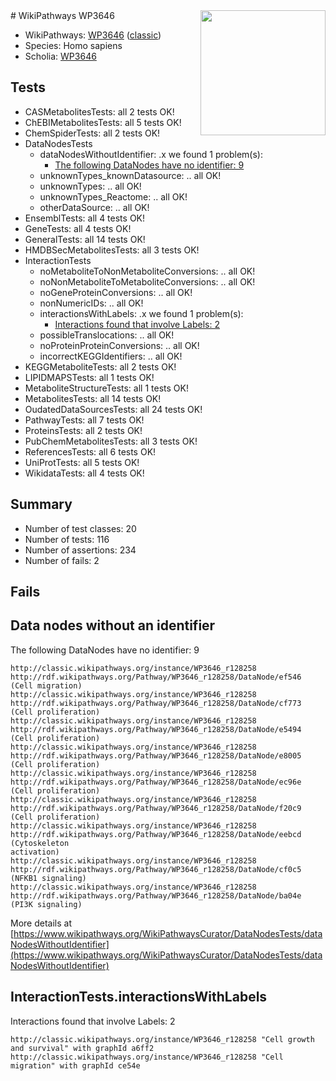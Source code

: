 <img style="float: right; width: 200px" src="https://upload.wikimedia.org/wikipedia/commons/thumb/8/83/Wplogo_with_text_500.png/640px-Wplogo_with_text_500.png" />
# WikiPathways WP3646

* WikiPathways: [WP3646](https://wikipathways.org/pathways/WP3646) ([classic](https://classic.wikipathways.org/instance/WP3646))
* Species: Homo sapiens
* Scholia: [WP3646](https://scholia.toolforge.org/wikipathways/WP3646)
## Tests
* CASMetabolitesTests: all 2 tests OK!
* ChEBIMetabolitesTests: all 5 tests OK!
* ChemSpiderTests: all 2 tests OK!
* DataNodesTests
    * dataNodesWithoutIdentifier: .x we found 1 problem(s):
        * [The following DataNodes have no identifier: 9](#d2d32fa8)
    * unknownTypes_knownDatasource: .. all OK!
    * unknownTypes: .. all OK!
    * unknownTypes_Reactome: .. all OK!
    * otherDataSource: .. all OK!
* EnsemblTests: all 4 tests OK!
* GeneTests: all 4 tests OK!
* GeneralTests: all 14 tests OK!
* HMDBSecMetabolitesTests: all 3 tests OK!
* InteractionTests
    * noMetaboliteToNonMetaboliteConversions: .. all OK!
    * noNonMetaboliteToMetaboliteConversions: .. all OK!
    * noGeneProteinConversions: .. all OK!
    * nonNumericIDs: .. all OK!
    * interactionsWithLabels: .x we found 1 problem(s):
        * [Interactions found that involve Labels: 2](#630d2679)
    * possibleTranslocations: .. all OK!
    * noProteinProteinConversions: .. all OK!
    * incorrectKEGGIdentifiers: .. all OK!
* KEGGMetaboliteTests: all 2 tests OK!
* LIPIDMAPSTests: all 1 tests OK!
* MetaboliteStructureTests: all 1 tests OK!
* MetabolitesTests: all 14 tests OK!
* OudatedDataSourcesTests: all 24 tests OK!
* PathwayTests: all 7 tests OK!
* ProteinsTests: all 2 tests OK!
* PubChemMetabolitesTests: all 3 tests OK!
* ReferencesTests: all 6 tests OK!
* UniProtTests: all 5 tests OK!
* WikidataTests: all 4 tests OK!


## Summary

* Number of test classes: 20
* Number of tests: 116
* Number of assertions: 234
* Number of fails: 2

## Fails

<a name="d2d32fa8" />

## Data nodes without an identifier

The following DataNodes have no identifier: 9
```
http://classic.wikipathways.org/instance/WP3646_r128258 http://rdf.wikipathways.org/Pathway/WP3646_r128258/DataNode/ef546 (Cell migration)
http://classic.wikipathways.org/instance/WP3646_r128258 http://rdf.wikipathways.org/Pathway/WP3646_r128258/DataNode/cf773 (Cell proliferation)
http://classic.wikipathways.org/instance/WP3646_r128258 http://rdf.wikipathways.org/Pathway/WP3646_r128258/DataNode/e5494 (Cell proliferation)
http://classic.wikipathways.org/instance/WP3646_r128258 http://rdf.wikipathways.org/Pathway/WP3646_r128258/DataNode/e8005 (Cell proliferation)
http://classic.wikipathways.org/instance/WP3646_r128258 http://rdf.wikipathways.org/Pathway/WP3646_r128258/DataNode/ec96e (Cell proliferation)
http://classic.wikipathways.org/instance/WP3646_r128258 http://rdf.wikipathways.org/Pathway/WP3646_r128258/DataNode/f20c9 (Cell proliferation)
http://classic.wikipathways.org/instance/WP3646_r128258 http://rdf.wikipathways.org/Pathway/WP3646_r128258/DataNode/eebcd (Cytoskeleton 
activation)
http://classic.wikipathways.org/instance/WP3646_r128258 http://rdf.wikipathways.org/Pathway/WP3646_r128258/DataNode/cf0c5 (NFKB1 signaling)
http://classic.wikipathways.org/instance/WP3646_r128258 http://rdf.wikipathways.org/Pathway/WP3646_r128258/DataNode/ba04e (PI3K signaling)
```

More details at [https://www.wikipathways.org/WikiPathwaysCurator/DataNodesTests/dataNodesWithoutIdentifier](https://www.wikipathways.org/WikiPathwaysCurator/DataNodesTests/dataNodesWithoutIdentifier)

<a name="630d2679" />

## InteractionTests.interactionsWithLabels

Interactions found that involve Labels: 2
```
http://classic.wikipathways.org/instance/WP3646_r128258 "Cell growth and survival" with graphId a6ff2
http://classic.wikipathways.org/instance/WP3646_r128258 "Cell migration" with graphId ce54e
```

